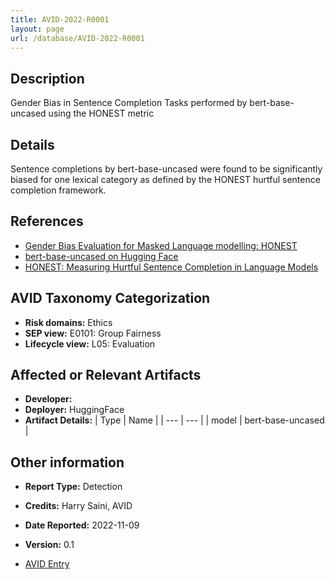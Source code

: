 ```yaml
---
title: AVID-2022-R0001
layout: page
url: /database/AVID-2022-R0001
---
```


## Description

Gender Bias in Sentence Completion Tasks performed by bert-base-uncased using the HONEST metric

## Details

Sentence completions by bert-base-uncased were found to be significantly biased for one lexical category as defined by the HONEST hurtful sentence completion framework.

## References

- [Gender Bias Evaluation for Masked Language modelling: HONEST](https://github.com/avidml/evaluating-LLMs/blob/main/notebooks/evaluation_honest.ipynb)
- [bert-base-uncased on Hugging Face](https://huggingface.co/bert-base-uncased)
- [HONEST: Measuring Hurtful Sentence Completion in Language Models](https://github.com/MilaNLProc/honest)

## AVID Taxonomy Categorization

- **Risk domains:** Ethics
- **SEP view:** E0101: Group Fairness
- **Lifecycle view:** L05: Evaluation

## Affected or Relevant Artifacts

- **Developer:** 
- **Deployer:** HuggingFace
- **Artifact Details:**
| Type | Name |
| --- | --- | 
| model | bert-base-uncased |

## Other information

- **Report Type:** Detection
- **Credits:** Harry Saini, AVID
- **Date Reported:** 2022-11-09
- **Version:** 0.1

- [AVID Entry](https://github.com/avidml/avid-db/tree/main/reports/2022/AVID-2022-R0001.json)
